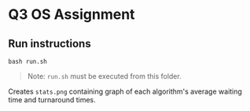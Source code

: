 # Q3 OS Assignment

## Run instructions
`bash run.sh`

> Note: `run.sh` must be executed from this folder. 

Creates `stats.png` containing graph of each algorithm's average waiting time and turnaround times.